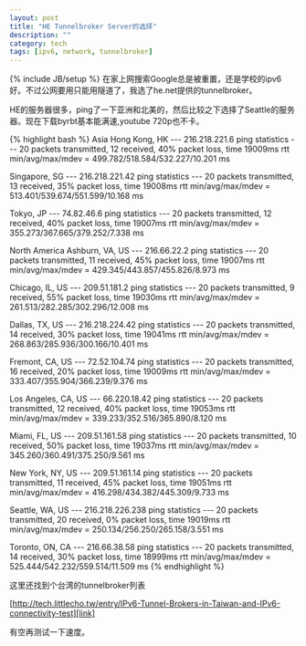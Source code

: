 ```yaml
---
layout: post
title: "HE Tunnelbroker Server的选择"
description: ""
category: tech
tags: [ipv6, network, tunnelbroker]
---
```

{% include JB/setup %}
在家上网搜索Google总是被重置，还是学校的ipv6好。不过公网要用只能用隧道了，我选了he.net提供的tunnelbroker。

HE的服务器很多，ping了一下亚洲和北美的，然后比较之下选择了Seattle的服务器。现在下载byrbt基本能满速,youtube 720p也不卡。

{% highlight bash %}
Asia
Hong Kong, HK
--- 216.218.221.6 ping statistics ---
20 packets transmitted, 12 received, 40% packet loss, time 19009ms
rtt min/avg/max/mdev = 499.782/518.584/532.227/10.201 ms

Singapore, SG
--- 216.218.221.42 ping statistics ---
20 packets transmitted, 13 received, 35% packet loss, time 19008ms
rtt min/avg/max/mdev = 513.401/539.674/551.599/10.168 ms

Tokyo, JP
--- 74.82.46.6 ping statistics ---
20 packets transmitted, 12 received, 40% packet loss, time 19007ms
rtt min/avg/max/mdev = 355.273/367.665/379.252/7.338 ms

North America
Ashburn, VA, US
--- 216.66.22.2 ping statistics ---
20 packets transmitted, 11 received, 45% packet loss, time 19007ms
rtt min/avg/max/mdev = 429.345/443.857/455.826/8.973 ms

Chicago, IL, US
--- 209.51.181.2 ping statistics ---
20 packets transmitted, 9 received, 55% packet loss, time 19030ms
rtt min/avg/max/mdev = 261.513/282.285/302.296/12.008 ms

Dallas, TX, US
--- 216.218.224.42 ping statistics ---
20 packets transmitted, 14 received, 30% packet loss, time 19041ms
rtt min/avg/max/mdev = 268.863/285.936/300.166/10.401 ms

Fremont, CA, US
--- 72.52.104.74 ping statistics ---
20 packets transmitted, 16 received, 20% packet loss, time 19009ms
rtt min/avg/max/mdev = 333.407/355.904/366.239/9.376 ms

Los Angeles, CA, US
--- 66.220.18.42 ping statistics ---
20 packets transmitted, 12 received, 40% packet loss, time 19053ms
rtt min/avg/max/mdev = 339.233/352.516/365.890/8.120 ms

Miami, FL, US
--- 209.51.161.58 ping statistics ---
20 packets transmitted, 10 received, 50% packet loss, time 19037ms
rtt min/avg/max/mdev = 345.260/360.491/375.250/9.561 ms

New York, NY, US
--- 209.51.161.14 ping statistics ---
20 packets transmitted, 11 received, 45% packet loss, time 19051ms
rtt min/avg/max/mdev = 416.298/434.382/445.309/9.733 ms

Seattle, WA, US
--- 216.218.226.238 ping statistics ---
20 packets transmitted, 20 received, 0% packet loss, time 19019ms
rtt min/avg/max/mdev = 250.134/256.250/265.158/3.551 ms

Toronto, ON, CA
--- 216.66.38.58 ping statistics ---
20 packets transmitted, 14 received, 30% packet loss, time 18999ms
rtt min/avg/max/mdev = 525.444/542.232/559.514/11.509 ms
{% endhighlight %}

这里还找到个台湾的tunnelbroker列表

[http://tech.littlecho.tw/entry/IPv6-Tunnel-Brokers-in-Taiwan-and-IPv6-connectivity-test][link]
 
有空再测试一下速度。 

[link]: http://tech.littlecho.tw/entry/IPv6-Tunnel-Brokers-in-Taiwan-and-IPv6-connectivity-test

